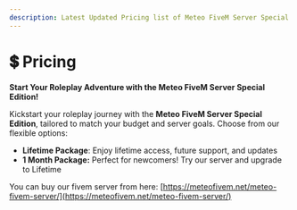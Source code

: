 ```yaml
---
description: Latest Updated Pricing list of Meteo FiveM Server Special Edition
---
```


# 💲 Pricing

**Start Your Roleplay Adventure with the Meteo FiveM Server Special Edition!**

Kickstart your roleplay journey with the **Meteo FiveM Server Special Edition**, tailored to match your budget and server goals. Choose from our flexible options:



* **Lifetime Package**: Enjoy lifetime access, future support, and updates
* **1 Month Package:** Perfect for newcomers! Try our server and upgrade to Lifetime



You can buy our fivem server from here: [https://meteofivem.net/meteo-fivem-server/](https://meteofivem.net/meteo-fivem-server/)
